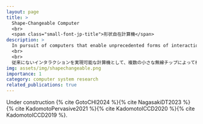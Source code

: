 ```yaml
---
layout: page
title: >
  Shape-Changeable Computer
  <br>
  <span class="small-font-jp-title">形状自在計算機</span>
description: >
  In pursuit of computers that enable unprecedented forms of interaction, I conduct research on wireless chiplet-based computers that can be configured into systems of various shapes and functions.
  <br>
  <br>
  従来にないインタラクションを実現可能な計算機として、複数の小さな無線チップによって構成され形状・機能が自在に変化する計算機の研究をおこなっています。
img: assets/img/shapechangeable.png
importance: 1
category: computer system research
related_publications: true
---
```


Under construction {% cite GotoCHI2024 %}{% cite NagasakiDT2023 %}{% cite KadomotoPervasive2021 %}{% cite KadomotoICCD2020 %}{% cite KadomotoICCD2019 %}.
